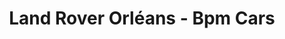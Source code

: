 ---
title: "Land Rover Orléans - Bpm Cars"
url: /orleans/land-rover-orleans-bpm-cars/
shop: voiture
---